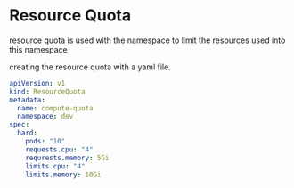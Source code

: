 # Resource Quota

resource quota is used with the namespace to limit the resources used into this namespace

creating the resource quota with a yaml file.

```YAML
apiVersion: v1
kind: ResourceQuota
metadata:
  name: compute-quota
  namespace: dev
spec:
  hard:
    pods: "10"
    requests.cpu: "4"
    requrests.memory: 5Gi
    limits.cpu: "4"
    limits.memory: 10Gi
```
